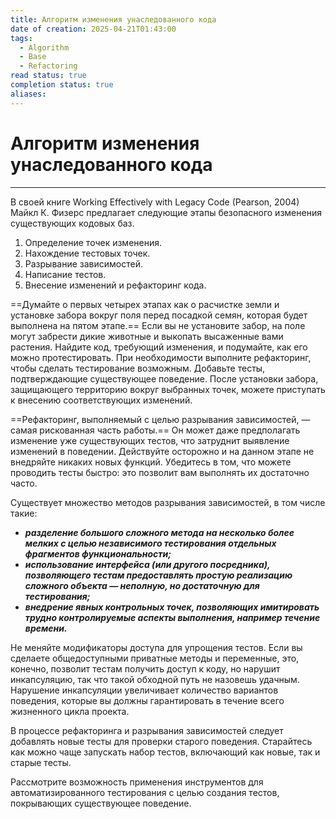 ```yaml
---
title: Алгоритм изменения унаследованного кода
date of creation: 2025-04-21T01:43:00
tags:
  - Algorithm
  - Base
  - Refactoring
read status: true
completion status: true
aliases:
---
```

# Алгоритм изменения унаследованного кода
---

В своей книге Working Effectively with Legacy Code (Pearson, 2004) Майкл К. Физерс предлагает следующие этапы безопасного изменения существующих кодовых баз.

1. Определение точек изменения.
2. Нахождение тестовых точек.
3. Разрывание зависимостей.
4. Написание тестов.
5. Внесение изменений и рефакторинг кода.

==Думайте о первых четырех этапах как о расчистке земли и установке забора вокруг поля перед посадкой семян, которая будет выполнена на пятом этапе.== Если вы не установите забор, на поле могут забрести дикие животные и выкопать высаженные вами растения. Найдите код, требующий изменения, и подумайте, как его можно протестировать. При необходимости выполните рефакторинг, чтобы сделать тестирование возможным. Добавьте тесты, подтверждающие существующее поведение. После установки забора, защищающего территорию вокруг выбранных точек, можете приступать к внесению соответствующих изменений.

==Рефакторинг, выполняемый с целью разрывания зависимостей, — самая рискованная часть работы.== Он может даже предполагать изменение уже существующих тестов, что затруднит выявление изменений в поведении. Действуйте осторожно и на данном этапе не внедряйте никаких новых функций. Убедитесь в том, что можете проводить тесты быстро: это позволит вам выполнять их достаточно часто.

Существует множество методов разрывания зависимостей, в том числе такие:

- ***разделение большого сложного метода на несколько более мелких с целью независимого тестирования отдельных фрагментов функциональности;***
- ***использование интерфейса (или другого посредника), позволяющего тестам предоставлять простую реализацию сложного объекта — неполную, но достаточную для тестирования;***
- ***внедрение явных контрольных точек, позволяющих имитировать трудно контролируемые аспекты выполнения, например течение времени.***

Не меняйте модификаторы доступа для упрощения тестов. Если вы сделаете общедоступными приватные методы и переменные, это, конечно, позволит тестам получить доступ к коду, но нарушит инкапсуляцию, так что такой обходной путь не назовешь удачным. Нарушение инкапсуляции увеличивает количество вариантов поведения, которые вы должны гарантировать в течение всего жизненного цикла проекта.

В процессе рефакторинга и разрывания зависимостей следует добавлять новые тесты для проверки старого поведения. Старайтесь как можно чаще запускать набор тестов, включающий как новые, так и старые тесты.

Рассмотрите возможность применения инструментов для автоматизированного тестирования с целью создания тестов, покрывающих существующее поведение.
